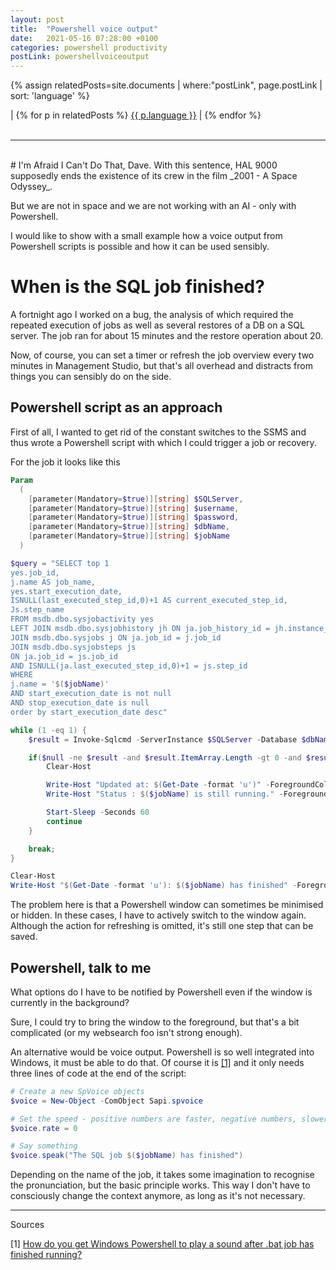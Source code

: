 ```yaml
---
layout: post
title:  "Powershell voice output"
date:   2021-05-16 07:28:00 +0100
categories: powershell productivity
postLink: powershellvoiceoutput
---
```

{% assign relatedPosts=site.documents | where:"postLink", page.postLink | sort: 'language' %}

<div class="language">
|
    {% for p in relatedPosts %}
      <a class="{{ p.language }}" href="{{ site.base-url }}{{ p.url }}">{{ p.language }}</a> |
    {% endfor %}
</div><br/>
<hr>
<br/>
# I'm Afraid I Can't Do That, Dave.
With this sentence, HAL 9000 supposedly ends the existence of its crew in the film _2001 - A Space Odyssey_.

But we are not in space and we are not working with an AI - only with Powershell.

I would like to show with a small example how a voice output from Powershell scripts is possible and how it can be used sensibly.

# When is the SQL job finished?
A fortnight ago I worked on a bug, the analysis of which required the repeated execution of jobs as well as several restores of a DB on a SQL server. The job ran for about 15 minutes and the restore operation about 20.

Now, of course, you can set a timer or refresh the job overview every two minutes in Management Studio,
but that's all overhead and distracts from things you can sensibly do on the side.

## Powershell script as an approach
First of all, I wanted to get rid of the constant switches to the SSMS and thus wrote a Powershell script with which I could trigger a job or recovery.

For the job it looks like this

```powershell
Param
  (
    [parameter(Mandatory=$true)][string] $SQLServer,
    [parameter(Mandatory=$true)][string] $username,
    [parameter(Mandatory=$true)][string] $password,
    [parameter(Mandatory=$true)][string] $dbName,
    [parameter(Mandatory=$true)][string] $jobName
  )

$query = "SELECT top 1
yes.job_id,
j.name AS job_name,
yes.start_execution_date,      
ISNULL(last_executed_step_id,0)+1 AS current_executed_step_id,
Js.step_name
FROM msdb.dbo.sysjobactivity yes 
LEFT JOIN msdb.dbo.sysjobhistory jh ON ja.job_history_id = jh.instance_id
JOIN msdb.dbo.sysjobs j ON ja.job_id = j.job_id
JOIN msdb.dbo.sysjobsteps js
ON ja.job_id = js.job_id
AND ISNULL(ja.last_executed_step_id,0)+1 = js.step_id
WHERE
j.name = '$($jobName)'
AND start_execution_date is not null
AND stop_execution_date is null
order by start_execution_date desc"

while (1 -eq 1) {
    $result = Invoke-Sqlcmd -ServerInstance $SQLServer -Database $dbName -Query $query -Username $username -Password $password -Verbose

    if($null -ne $result -and $result.ItemArray.Length -gt 0 -and $result.ItemArray[1] -eq $jobName) {
        Clear-Host

        Write-Host "Updated at: $(Get-Date -format 'u')" -ForegroundColor Red
        Write-Host "Status : $($jobName) is still running." -ForegroundColor Red

        Start-Sleep -Seconds 60
        continue
    }

    break;
}

Clear-Host
Write-Host "$(Get-Date -format 'u'): $($jobName) has finished" -ForegroundColor Green
```

The problem here is that a Powershell window can sometimes be minimised or hidden.
In these cases, I have to actively switch to the window again. Although the action for refreshing is omitted, it's still one step that can be saved.

## Powershell, talk to me
What options do I have to be notified by Powershell even if the window is currently in the background?

Sure, I could try to bring the window to the foreground, but that's a bit complicated (or my websearch foo isn't strong enough).

An alternative would be voice output. Powershell is so well integrated into Windows, it must be able to do that.
Of course it is [[1]](#1) and it only needs three lines of code at the end of the script:

```powershell
# Create a new SpVoice objects
$voice = New-Object -ComObject Sapi.spvoice

# Set the speed - positive numbers are faster, negative numbers, slower
$voice.rate = 0

# Say something
$voice.speak("The SQL job $($jobName) has finished")
```

Depending on the name of the job, it takes some imagination to recognise the pronunciation, but the basic principle works.
This way I don't have to consciously change the context anymore, as long as it's not necessary.

<hr/>
Sources

<a name="1"></a>[1] [How do you get Windows Powershell to play a sound after .bat job has finished running?](https://stackoverflow.com/questions/56032478/how-do-you-get-windows-powershell-to-play-a-sound-after-bat-job-has-finished-ru)